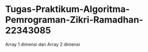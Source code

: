 # Tugas-Praktikum-Algoritma-Pemrograman-Zikri-Ramadhan-22343085
Array 1 dimensi dan Array 2 dimensi 
